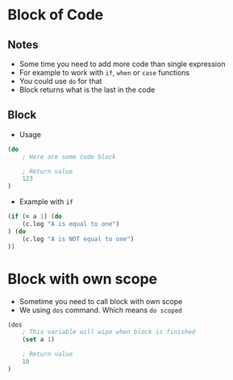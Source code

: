 # Block of Code

## Notes
* Some time you need to add more code than single expression
* For example to work with `if`, `when` or `case` functions
* You could use `do` for that
* Block returns what is the last in the code





## Block
* Usage
```clojure
(do
    ; Here are some code block

    ; Return value
    123
)
```
* Example with `if`
```clojure
(if (= a 1) (do
    (c.log "A is equal to one")
) (do
    (c.log "A is NOT equal to one")
))
```





# Block with own scope
* Sometime you need to call block with own scope
* We using `dos` command. Which means `do scoped`
```clojure
(dos
    ; This variable will wipe when block is finished
    (set a 1)

    ; Return value
    10
)
```




